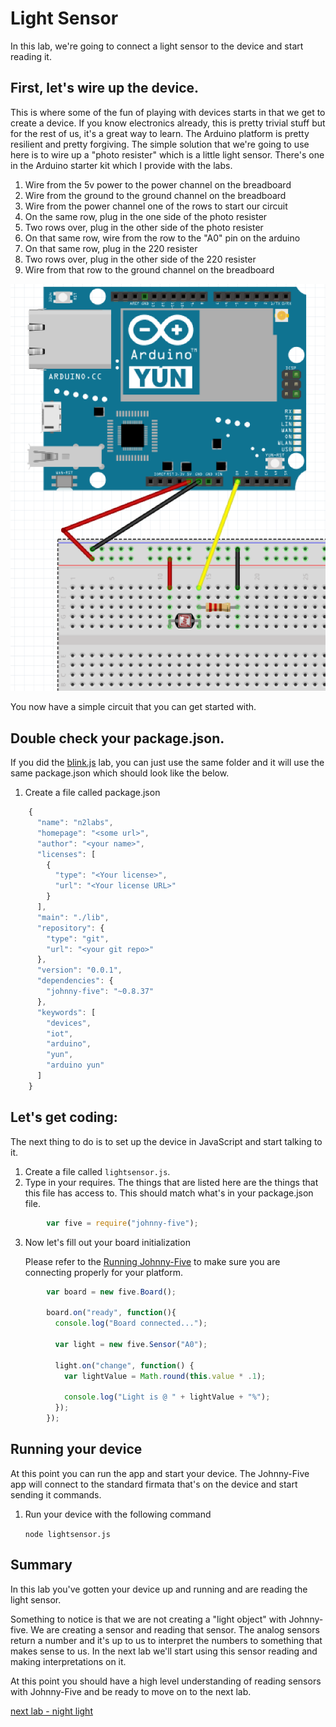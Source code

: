 # Light Sensor

In this lab, we're going to connect a light sensor to the device and start reading it. 

## First, let's wire up the device. 

This is where some of the fun of playing with devices starts in that we get to create a device. If you know electronics already, this is pretty trivial stuff but for the rest of us, it's a great way to learn. The Arduino platform is pretty resilient and pretty forgiving. The simple solution that we're going to use here is to wire up a "photo resister" which is a little light sensor. There's one in the Arduino starter kit which I provide with the labs. 

1. Wire from the 5v power to the power channel on the breadboard
2. Wire from the ground to the ground channel on the breadboard
3. Wire from the power channel one of the rows to start our circuit
4. On the same row, plug in the one side of the photo resister
5. Two rows over, plug in the other side of the photo resister
6. On that same row, wire from the row to the "A0" pin on the arduino
7. On that same row, plug in the 220 resister
8. Two rows over, plug in the other side of the 220 resister
9. Wire from that row to the ground channel on the breadboard

![Wiring up](./images/lightsensorwiring.png "Light sensor wiring diagram")

You now have a simple circuit that you can get started with. 

## Double check your package.json. 

If you did the [blink.js](./blinky.md) lab, you can just use the same folder and it will use the same package.json which should look like the below. 

1. Create a file called package.json
    
```js
    {
      "name": "n2labs",
      "homepage": "<some url>",
      "author": "<your name>",
      "licenses": [
        {
          "type": "<Your license>",
          "url": "<Your license URL>"
        }
      ],
      "main": "./lib",
      "repository": {
        "type": "git",
        "url": "<your git repo>"
      },
      "version": "0.0.1",
      "dependencies": {
        "johnny-five": "~0.8.37"
      },
      "keywords": [
        "devices",
        "iot",
        "arduino",
        "yun",
        "arduino yun"
      ]
    }
```

## Let's get coding:

The next thing to do is to set up the device in JavaScript and start talking to it. 

1. Create a file called `lightsensor.js`. 
2. Type in your requires. The things that are listed here are the things that this file has access to. This should match what's in your package.json file. 

```js
        var five = require("johnny-five");
```

3. Now let's fill out your board initialization

    Please refer to the [Running Johnny-Five](./runningjohnnyfive.md) to make sure you are connecting properly for your platform.  

```js
        var board = new five.Board();

        board.on("ready", function(){
          console.log("Board connected...");

          var light = new five.Sensor("A0");

          light.on("change", function() {
            var lightValue = Math.round(this.value * .1);

            console.log("Light is @ " + lightValue + "%");
          });      
        });
```
    
## Running your device

At this point you can run the app and start your device. The Johnny-Five app will connect to the standard firmata that's on the device and start sending it commands. 

1. Run your device with the following command 

    `node lightsensor.js`

## Summary

In this lab you've gotten your device up and running and are reading the light sensor. 

Something to notice is that we are not creating a "light object" with Johnny-five. We are creating a sensor and reading that sensor. The analog sensors return a number and it's up to us to interpret the numbers to something that makes sense to us. In the next lab we'll start using this sensor reading and making interpretations on it. 

At this point you should have a high level understanding of reading sensors with Johnny-Five and be ready to move on to the next lab. 

[next lab - night light](./nightlight.md)
